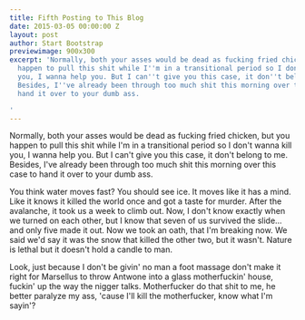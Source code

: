 ```yaml
---
title: Fifth Posting to This Blog
date: 2015-03-05 00:00:00 Z
layout: post
author: Start Bootstrap
previewimage: 900x300
excerpt: 'Normally, both your asses would be dead as fucking fried chicken, but you
  happen to pull this shit while I''m in a transitional period so I don''t wanna kill
  you, I wanna help you. But I can''t give you this case, it don''t belong to me.
  Besides, I''ve already been through too much shit this morning over this case to
  hand it over to your dumb ass.

'
---
```


<!-- start slipsum code -->

Normally, both your asses would be dead as fucking fried chicken, but you happen to pull this shit while I'm in a transitional period so I don't wanna kill you, I wanna help you. But I can't give you this case, it don't belong to me. Besides, I've already been through too much shit this morning over this case to hand it over to your dumb ass.

You think water moves fast? You should see ice. It moves like it has a mind. Like it knows it killed the world once and got a taste for murder. After the avalanche, it took us a week to climb out. Now, I don't know exactly when we turned on each other, but I know that seven of us survived the slide... and only five made it out. Now we took an oath, that I'm breaking now. We said we'd say it was the snow that killed the other two, but it wasn't. Nature is lethal but it doesn't hold a candle to man.

Look, just because I don't be givin' no man a foot massage don't make it right for Marsellus to throw Antwone into a glass motherfuckin' house, fuckin' up the way the nigger talks. Motherfucker do that shit to me, he better paralyze my ass, 'cause I'll kill the motherfucker, know what I'm sayin'?

<!-- please do not remove this line -->

<div style="display:none;">
<a href="http://slipsum.com">lorem ipsum</a></div>

<!-- end slipsum code -->
